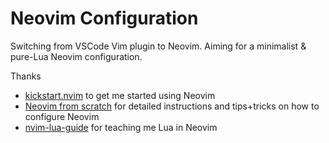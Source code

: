 # Neovim Configuration

Switching from VSCode Vim plugin to Neovim. Aiming for a minimalist & pure-Lua Neovim configuration.

Thanks
- [kickstart.nvim](https://github.com/nvim-lua/kickstart.nvim) to get me started using Neovim
- [Neovim from scratch](https://github.com/LunarVim/Neovim-from-scratch) for detailed instructions and tips+tricks on how to configure Neovim
- [nvim-lua-guide](https://github.com/nanotee/nvim-lua-guide) for teaching me Lua in Neovim

